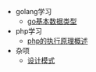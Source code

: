 - golang学习
  - [go基本数据类型](golang/go基本数据类型.md)
- php学习
  - [php的执行原理概述](php/php源码整体架构.md)
- 杂项
  - [设计模式](杂项/设计模式.md)
